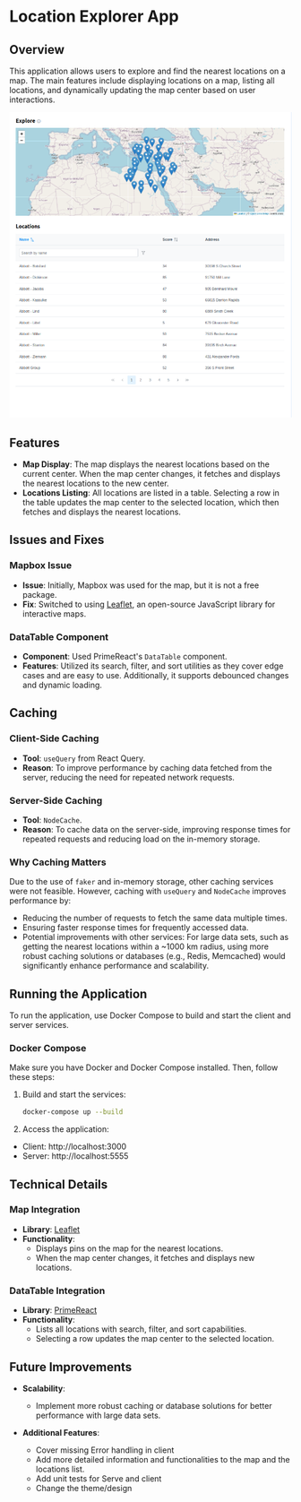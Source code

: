 # Location Explorer App

## Overview

This application allows users to explore and find the nearest locations on a map. The main features include displaying locations on a map, listing all locations, and dynamically updating the map center based on user interactions.

![alt text](image.png)

## Features

- **Map Display**: The map displays the nearest locations based on the current center. When the map center changes, it fetches and displays the nearest locations to the new center.
- **Locations Listing**: All locations are listed in a table. Selecting a row in the table updates the map center to the selected location, which then fetches and displays the nearest locations.

## Issues and Fixes

### Mapbox Issue
- **Issue**: Initially, Mapbox was used for the map, but it is not a free package.
- **Fix**: Switched to using [Leaflet](https://leafletjs.com/), an open-source JavaScript library for interactive maps.

### DataTable Component
- **Component**: Used PrimeReact's `DataTable` component.
- **Features**: Utilized its search, filter, and sort utilities as they cover edge cases and are easy to use. Additionally, it supports debounced changes and dynamic loading.

## Caching

### Client-Side Caching
- **Tool**: `useQuery` from React Query.
- **Reason**: To improve performance by caching data fetched from the server, reducing the need for repeated network requests.

### Server-Side Caching
- **Tool**: `NodeCache`.
- **Reason**: To cache data on the server-side, improving response times for repeated requests and reducing load on the in-memory storage.

### Why Caching Matters
Due to the use of `faker` and in-memory storage, other caching services were not feasible. However, caching with `useQuery` and `NodeCache` improves performance by:
- Reducing the number of requests to fetch the same data multiple times.
- Ensuring faster response times for frequently accessed data.
- Potential improvements with other services: For large data sets, such as getting the nearest locations within a ~1000 km radius, using more robust caching solutions or databases (e.g., Redis, Memcached) would significantly enhance performance and scalability.

## Running the Application

To run the application, use Docker Compose to build and start the client and server services.

### Docker Compose

Make sure you have Docker and Docker Compose installed. Then, follow these steps:

1. Build and start the services:
   ```sh
   docker-compose up --build
   ```

2. Access the application:
- Client: http://localhost:3000
- Server: http://localhost:5555 


## Technical Details

### Map Integration

- **Library**: [Leaflet](https://leafletjs.com/)
- **Functionality**: 
  - Displays pins on the map for the nearest locations.
  - When the map center changes, it fetches and displays new locations.

### DataTable Integration

- **Library**: [PrimeReact](https://www.primefaces.org/primereact/)
- **Functionality**: 
  - Lists all locations with search, filter, and sort capabilities.
  - Selecting a row updates the map center to the selected location.

## Future Improvements

- **Scalability**: 
  - Implement more robust caching or database solutions for better performance with large data sets.
  
- **Additional Features**: 
  - Cover missing Error handling in client
  - Add more detailed information and functionalities to the map and the locations list.
  - Add unit tests for Serve and client
  - Change the theme/design

